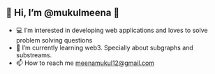 ## 👋 Hi, I’m @mukulmeena 👋
- 💻 I’m interested in developing web applications and loves to solve problem solving questions 
- 🌱 I’m currently learning web3. Specially about subgraphs and substreams.
- 📫 How to reach me meenamukul12@gmail.com

<!---
mukulmeena/mukulmeena is a ✨ special ✨ repository because its `README.md` (this file) appears on your GitHub profile.
You can click the Preview link to take a look at your changes.
--->
